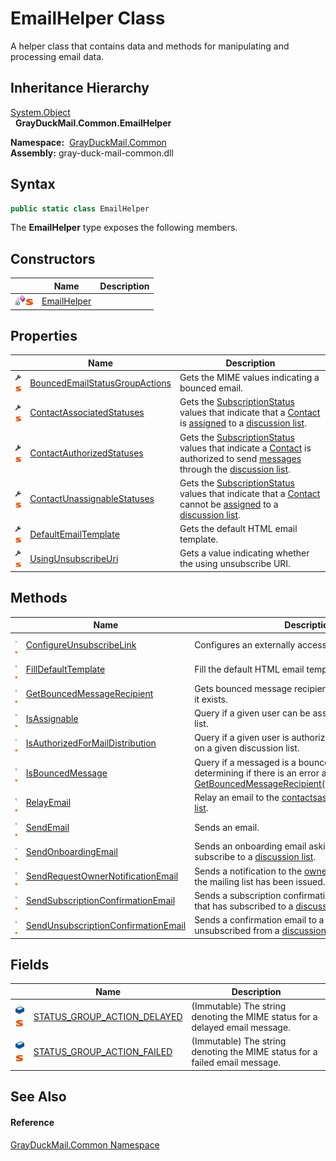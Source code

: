 EmailHelper Class
=================
A helper class that contains data and methods for manipulating and processing email data.


Inheritance Hierarchy
---------------------
[System.Object][1]  
  **GrayDuckMail.Common.EmailHelper**  

  **Namespace:**  [GrayDuckMail.Common][2]  
  **Assembly:** gray-duck-mail-common.dll

Syntax
------

```csharp
public static class EmailHelper
```

The **EmailHelper** type exposes the following members.


Constructors
------------

|                                   | Name             | Description |
| --------------------------------- | ---------------- | ----------- |
| ![Private method]![Static member] | [EmailHelper][3] |             |


Properties
----------

|                                    | Name                                | Description                                                                                                                                 |
| ---------------------------------- | ----------------------------------- | ------------------------------------------------------------------------------------------------------------------------------------------- |
| ![Public property]![Static member] | [BouncedEmailStatusGroupActions][4] | Gets the MIME values indicating a bounced email.                                                                                            |
| ![Public property]![Static member] | [ContactAssociatedStatuses][5]      | Gets the [SubscriptionStatus][6] values that indicate that a [Contact][7] is [assigned][8] to a [discussion list][9].                       |
| ![Public property]![Static member] | [ContactAuthorizedStatuses][10]     | Gets the [SubscriptionStatus][6] values that indicate a [Contact][7] is authorized to send [messages][11] through the [discussion list][9]. |
| ![Public property]![Static member] | [ContactUnassignableStatuses][12]   | Gets the [SubscriptionStatus][6] values that indicate that a [Contact][7] cannot be [assigned][8] to a [discussion list][9].                |
| ![Public property]![Static member] | [DefaultEmailTemplate][13]          | Gets the default HTML email template.                                                                                                       |
| ![Public property]![Static member] | [UsingUnsubscribeUri][14]           | Gets a value indicating whether the using unsubscribe URI.                                                                                  |


Methods
-------

|                                  | Name                                      | Description                                                                                                                                        |
| -------------------------------- | ----------------------------------------- | -------------------------------------------------------------------------------------------------------------------------------------------------- |
| ![Public method]![Static member] | [ConfigureUnsubscribeLink][15]            | Configures an externally accessible unsubscribe link.                                                                                              |
| ![Public method]![Static member] | [FillDefaultTemplate][16]                 | Fill the default HTML email template with values.                                                                                                  |
| ![Public method]![Static member] | [GetBouncedMessageRecipient][17]          | Gets bounced message recipient from the message, if it exists.                                                                                     |
| ![Public method]![Static member] | [IsAssignable][18]                        | Query if a given user can be assigned to a discussion list.                                                                                        |
| ![Public method]![Static member] | [IsAuthorizedForMailDistribution][19]     | Query if a given user is authorized for mail distribution on a given discussion list.                                                              |
| ![Public method]![Static member] | [IsBouncedMessage][20]                    | Query if a messaged is a bounced message by determining if there is an error action code per [GetBouncedMessageRecipient(IndexedMimeMessage)][17]. |
| ![Public method]![Static member] | [RelayEmail][21]                          | Relay an email to the [contacts][7][assigned][8] to a [discussion list][9].                                                                        |
| ![Public method]![Static member] | [SendEmail][22]                           | Sends an email.                                                                                                                                    |
| ![Public method]![Static member] | [SendOnboardingEmail][23]                 | Sends an onboarding email asking a [contact][7] to subscribe to a [discussion list][9].                                                            |
| ![Public method]![Static member] | [SendRequestOwnerNotificationEmail][24]   | Sends a notification to the [owner][25] that a request to join the mailing list has been issued.                                                   |
| ![Public method]![Static member] | [SendSubscriptionConfirmationEmail][26]   | Sends a subscription confirmation email to a [contact][7] that has subscribed to a [discussion list][9].                                           |
| ![Public method]![Static member] | [SendUnsubscriptionConfirmationEmail][27] | Sends a confirmation email to a [contact][7] that has unsubscribed from a [discussion list][9].                                                    |


Fields
------

|                                 | Name                              | Description                                                                  |
| ------------------------------- | --------------------------------- | ---------------------------------------------------------------------------- |
| ![Public field]![Static member] | [STATUS_GROUP_ACTION_DELAYED][28] | (Immutable) The string denoting the MIME status for a delayed email message. |
| ![Public field]![Static member] | [STATUS_GROUP_ACTION_FAILED][29]  | (Immutable) The string denoting the MIME status for a failed email message.  |


See Also
--------

#### Reference
[GrayDuckMail.Common Namespace][2]  

[1]: https://docs.microsoft.com/dotnet/api/system.object
[2]: ../README.md
[3]: _cctor.md
[4]: BouncedEmailStatusGroupActions.md
[5]: ContactAssociatedStatuses.md
[6]: ../../GrayDuckMail.Common.Database/SubscriptionStatus/README.md
[7]: ../../GrayDuckMail.Common.Database/Contact/README.md
[8]: ../../GrayDuckMail.Common.Database/ContactSubscription/README.md
[9]: ../../GrayDuckMail.Common.Database/DiscussionList/README.md
[10]: ContactAuthorizedStatuses.md
[11]: ../../GrayDuckMail.Common.Database/Message/README.md
[12]: ContactUnassignableStatuses.md
[13]: DefaultEmailTemplate.md
[14]: UsingUnsubscribeUri.md
[15]: ConfigureUnsubscribeLink.md
[16]: FillDefaultTemplate.md
[17]: GetBouncedMessageRecipient.md
[18]: IsAssignable.md
[19]: IsAuthorizedForMailDistribution.md
[20]: IsBouncedMessage.md
[21]: RelayEmail.md
[22]: SendEmail.md
[23]: SendOnboardingEmail.md
[24]: SendRequestOwnerNotificationEmail.md
[25]: ../EmailAliasHelper/GetOwnerAlias.md
[26]: SendSubscriptionConfirmationEmail.md
[27]: SendUnsubscriptionConfirmationEmail.md
[28]: STATUS_GROUP_ACTION_DELAYED.md
[29]: STATUS_GROUP_ACTION_FAILED.md
[Private method]: ../../icons/privmethod.gif "Private method"
[Static member]: ../../icons/static.gif "Static member"
[Public property]: ../../icons/pubproperty.svg "Public property"
[Public method]: ../../icons/pubmethod.svg "Public method"
[Public field]: ../../icons/pubfield.svg "Public field"